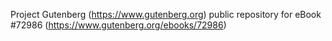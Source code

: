 Project Gutenberg (https://www.gutenberg.org) public repository
for eBook #72986 (https://www.gutenberg.org/ebooks/72986)

